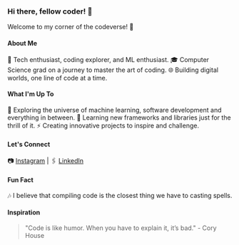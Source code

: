 ### Hi there, fellow coder! 👋

Welcome to my corner of the codeverse! 🚀

#### About Me

🌟 Tech enthusiast, coding explorer, and ML enthusiast.
🎓 Computer Science grad on a journey to master the art of coding.
🌐 Building digital worlds, one line of code at a time.

#### What I'm Up To

🔭 Exploring the universe of machine learning, software development and everything in between.
🌱 Learning new frameworks and libraries just for the thrill of it.
⚡ Creating innovative projects to inspire and challenge.

#### Let's Connect

📷 [Instagram](https://instagram.com/yourhandle) | 🖇️ [LinkedIn](www.linkedin.com/in/kushal-nagarajan-41383a1a0) 

#### Fun Fact

🎶 I believe that compiling code is the closest thing we have to casting spells.

#### Inspiration

> "Code is like humor. When you have to explain it, it’s bad." - Cory House

